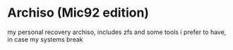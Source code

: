 # Archiso (Mic92 edition)

my personal recovery archiso,
includes zfs and some tools
i prefer to have, in case my systems break
